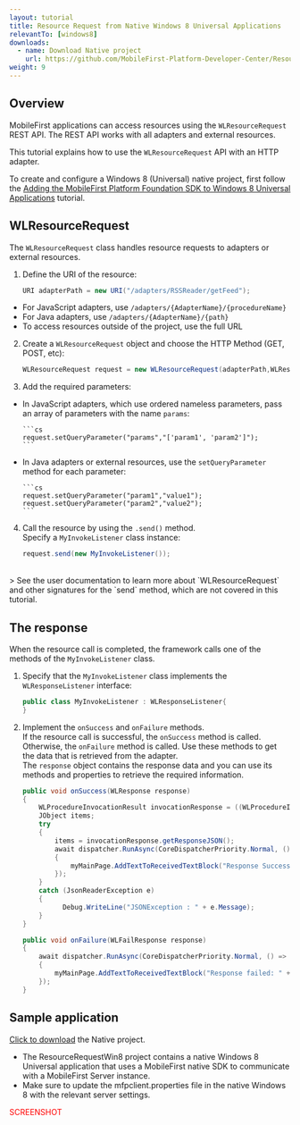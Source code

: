 ```yaml
---
layout: tutorial
title: Resource Request from Native Windows 8 Universal Applications
relevantTo: [windows8]
downloads:
  - name: Download Native project
    url: https://github.com/MobileFirst-Platform-Developer-Center/ResourceRequestWin8
weight: 9
---
```


## Overview
MobileFirst applications can access resources using the `WLResourceRequest` REST API. The REST API works with all adapters and external resources.

This tutorial explains how to use the `WLResourceRequest` API with an HTTP adapter.

To create and configure a Windows 8 (Universal) native project, first follow the [Adding the MobileFirst Platform Foundation SDK to Windows 8 Universal Applications](../../adding-the-mfpf-sdk/adding-the-mfpf-sdk-to-windows-8-applications) tutorial.

## WLResourceRequest
The `WLResourceRequest` class handles resource requests to adapters or external resources.

1. Define the URI of the resource:

    ```cs
    URI adapterPath = new URI("/adapters/RSSReader/getFeed");
    ```
 * For JavaScript adapters, use `/adapters/{AdapterName}/{procedureName}`
 * For Java adapters, use `/adapters/{AdapterName}/{path}`
 * To access resources outside of the project, use the full URL

2. Create a `WLResourceRequest` object and choose the HTTP Method (GET, POST, etc):

    ```cs
    WLResourceRequest request = new WLResourceRequest(adapterPath,WLResourceRequest.GET);
    ```
3. Add the required parameters:
  * In JavaScript adapters, which use ordered nameless parameters, pass an array of parameters with the name `params`:

        ```cs
        request.setQueryParameter("params","['param1', 'param2']");
        ```
  * In Java adapters or external resources, use the `setQueryParameter` method for each parameter:

        ```cs
        request.setQueryParameter("param1","value1");
        request.setQueryParameter("param2","value2");
        ```
4. Call the resource by using the `.send()` method.  
Specify a `MyInvokeListener` class instance:

    ```cs
    request.send(new MyInvokeListener());
    ```


</br>
> See the user documentation to learn more about `WLResourceRequest` and other signatures for the `send` method, which are not covered in this tutorial.

##  The response
When the resource call is completed, the framework calls one of the methods of the `MyInvokeListener` class.

1. Specify that the `MyInvokeListener` class implements the `WLResponseListener` interface:

    ```cs
    public class MyInvokeListener : WLResponseListener{
    }
    ```

2. Implement the `onSuccess` and `onFailure` methods.  
If the resource call is successful, the `onSuccess` method is called. Otherwise, the `onFailure` method is called.
Use these methods to get the data that is retrieved from the adapter.  
The `response` object contains the response data and you can use its methods and properties to retrieve the required information.

    ```cs
    public void onSuccess(WLResponse response)
    {
        WLProcedureInvocationResult invocationResponse = ((WLProcedureInvocationResult) response);
        JObject items;
        try
        {
            items = invocationResponse.getResponseJSON();
            await dispatcher.RunAsync(CoreDispatcherPriority.Normal, () =>
            {
                myMainPage.AddTextToReceivedTextBlock("Response Success: " + items.ToString());
            });
        }
        catch (JsonReaderException e)
        {
              Debug.WriteLine("JSONException : " + e.Message);
        }
    }

    public void onFailure(WLFailResponse response)
    {
        await dispatcher.RunAsync(CoreDispatcherPriority.Normal, () =>
        {
            myMainPage.AddTextToReceivedTextBlock("Response failed: " + response.ToString());
        });
    }
    ```

## Sample application
[Click to download](https://github.com/MobileFirst-Platform-Developer-Center/ResourceRequestWin8) the Native project.

* The ResourceRequestWin8 project contains a native Windows 8 Universal application that uses a MobileFirst native SDK to communicate with a MobileFirst Server instance.
* Make sure to update the mfpclient.properties file in the native Windows 8 with the relevant server settings.

<span style = "color:red">SCREENSHOT</span>
